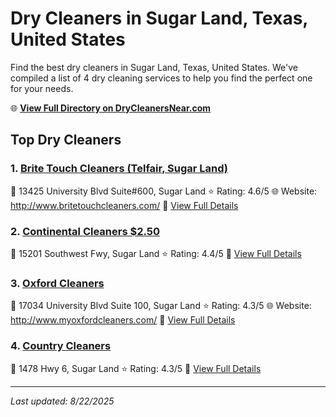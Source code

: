 # Dry Cleaners in Sugar Land, Texas, United States

Find the best dry cleaners in Sugar Land, Texas, United States. We've compiled a list of 4 dry cleaning services to help you find the perfect one for your needs.

🌐 **[View Full Directory on DryCleanersNear.com](https://drycleanersnear.com/city/US/Texas/Sugar%20Land)**

## Top Dry Cleaners

### 1. [Brite Touch Cleaners (Telfair, Sugar Land)](https://drycleanersnear.com/dryCleaner/68a3db3ae0c395148228b586/brite-touch-cleaners-telfair-sugar-land)
📍 13425 University Blvd Suite#600, Sugar Land
⭐ Rating: 4.6/5
🌐 Website: http://www.britetouchcleaners.com/
🔗 [View Full Details](https://drycleanersnear.com/dryCleaner/68a3db3ae0c395148228b586/brite-touch-cleaners-telfair-sugar-land)

### 2. [Continental Cleaners $2.50](https://drycleanersnear.com/dryCleaner/68a3db94e0c395148228c2f7/continental-cleaners-2-50)
📍 15201 Southwest Fwy, Sugar Land
⭐ Rating: 4.4/5
🔗 [View Full Details](https://drycleanersnear.com/dryCleaner/68a3db94e0c395148228c2f7/continental-cleaners-2-50)

### 3. [Oxford Cleaners](https://drycleanersnear.com/dryCleaner/68a3dbade0c395148228c3a2/oxford-cleaners)
📍 17034 University Blvd Suite 100, Sugar Land
⭐ Rating: 4.3/5
🌐 Website: http://www.myoxfordcleaners.com/
🔗 [View Full Details](https://drycleanersnear.com/dryCleaner/68a3dbade0c395148228c3a2/oxford-cleaners)

### 4. [Country Cleaners](https://drycleanersnear.com/dryCleaner/68a3dbb1e0c395148228c3c1/country-cleaners)
📍 1478 Hwy 6, Sugar Land
⭐ Rating: 4.3/5
🔗 [View Full Details](https://drycleanersnear.com/dryCleaner/68a3dbb1e0c395148228c3c1/country-cleaners)


---

*Last updated: 8/22/2025*
